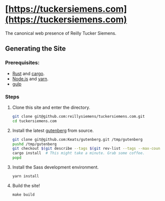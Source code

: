 # [https://tuckersiemens.com](https://tuckersiemens.com)

The canonical web presence of Reilly Tucker Siemens.

## Generating the Site

### Prerequisites:
- [Rust] and [cargo].
- [Node.js] and [yarn].
- [gulp]

### Steps
1. Clone this site and enter the directory.
   ```bash
   git clone git@github.com:reillysiemens/tuckersiemens.com.git
   cd tuckersiemens.com
   ```
2. Install the latest [gutenberg] from source.
   ```bash
   git clone git@github.com:Keats/gutenberg.git /tmp/gutenberg
   pushd /tmp/gutenberg
   git checkout $(git describe --tags $(git rev-list --tags --max-count=1))
   cargo install  # This might take a minute. Grab some coffee.
   popd
   ```
3. Install the Sass development environment.
   ```bash
   yarn install
   ```
4. Build the site!
   ```
   make build
   ```

[Rust]: https://www.rust-lang.org
[cargo]: https://crates.io/install
[Node.js]: https://nodejs.org
[yarn]: https://yarnpkg.com
[gulp]: http://gulpjs.com
[gutenberg]: https://github.com/Keats/gutenberg

